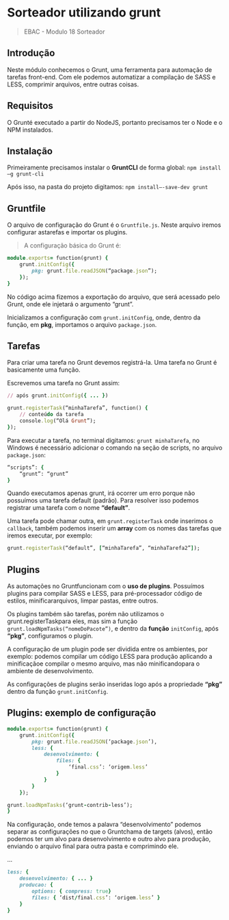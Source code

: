 # Sorteador utilizando grunt

> EBAC - Modulo 18
> Sorteador

## Introdução

Neste módulo conhecemos o Grunt, uma ferramenta para automação de tarefas front-end. Com ele podemos automatizar a compilação de SASS e LESS, comprimir arquivos, entre outras coisas.

## Requisitos

O Grunté executado a partir do NodeJS, portanto precisamos ter o Node e o NPM instalados.

## Instalação

Primeiramente precisamos instalar o **GruntCLI** de forma global: `npm install –g grunt-cli`

Após isso, na pasta do projeto digitamos: `npm install–-save-dev grunt`

## Gruntfile

O arquivo de configuração do Grunt é o `Gruntfile.js`.
Neste arquivo iremos configurar astarefas e importar os plugins.

> A configuração básica do Grunt é:

```ruby
module.exports= function(grunt) {
    grunt.initConfig({
        pkg: grunt.file.readJSON(“package.json”);
    });
}
```

No código acima fizemos a exportação do arquivo, que será acessado pelo Grunt, onde ele injetará o argumento “grunt”.

Inicializamos a configuração com `grunt.initConfig`, onde, dentro da função, em **pkg**, importamos o arquivo `package.json`.

## Tarefas

Para criar uma tarefa no Grunt devemos registrá-la. Uma tarefa no Grunt é basicamente uma função.

Escrevemos uma tarefa no Grunt assim:

```ruby
// após grunt.initConfig({ ... })

grunt.registerTask(“minhaTarefa”, function() {
    // conteúdo da tarefa
    console.log(“Olá Grunt”);
});
```

Para executar a tarefa, no terminal digitamos: `grunt minhaTarefa`, no Windows é necessário adicionar o comando na seção de scripts, no arquivo `package.json`:

```ruby
“scripts”: {
    “grunt”: “grunt”
}
```

Quando executamos apenas grunt, irá ocorrer um erro porque não possuímos uma tarefa default (padrão). Para resolver isso podemos registrar uma tarefa com o nome **“default”**.

Uma tarefa pode chamar outra, em `grunt.registerTask` onde inserimos o `callback`, também podemos inserir um **array** com os nomes das tarefas que iremos executar, por exemplo:

```ruby
grunt.registerTask(“default”, [“minhaTarefa”, “minhaTarefa2”]);
```

## Plugins

As automações no Gruntfuncionam com o **uso de plugins**. Possuímos plugins para compilar SASS e LESS, para pré-processador código de estilos, minificararquivos, limpar pastas, entre outros.

Os plugins também são tarefas, porém não utilizamos o grunt.registerTaskpara eles, mas sim a função `grunt.loadNpmTasks(“nomeDoPacote”)`, e dentro da **função** `initConfig`, após **“pkg”**, configuramos o plugin.

A configuração de um plugin pode ser dividida entre os ambientes, por exemplo: podemos compilar um código LESS para produção aplicando a minificaçãoe compilar o mesmo arquivo, mas não minificandopara o ambiente de desenvolvimento.

As configurações de plugins serão inseridas logo após a propriedade **“pkg”** dentro da função `grunt.initConfig`.

## Plugins: exemplo de configuração

```ruby
module.exports= function(grunt) {
    grunt.initConfig({
        pkg: grunt.file.readJSON(‘package.json’),
        less: {
            desenvolvimento: {
                files: {
                    ‘final.css’: ‘origem.less’
                }
            }
        }
    });

grunt.loadNpmTasks(‘grunt-contrib-less’);
}
```

Na configuração, onde temos a palavra “desenvolvimento” podemos separar as configurações no que o Gruntchama de targets (alvos), então podemos ter um alvo para desenvolvimento e outro alvo para produção, enviando o arquivo final para outra pasta e comprimindo ele.

...

```ruby
less: {
    desenvolvimento: { ... }
    producao: {
        options: { compress: true}
        files: { ‘dist/final.css’: ‘origem.less’ }
    }
}
```
